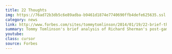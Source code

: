 ```yaml
---
title: 22 Thoughts
img: https://76ad72b3db5c6e89adba-b9461d1874e7740690ffb4defe625635.ssl.cf1.rackcdn.com/assets/images/news/wilson.jpg
category: news
link: http://www.forbes.com/sites/tommytomlinson/2014/01/19/22-brief-thoughts-about-that-richard-sherman-interview/
summary: Tommy Tomlinson's brief analysis of Richard Sherman's post-game interview with Erin Andrews, posted on Forbes...
youtube: 
class: cursor
source: Forbes
---
```

